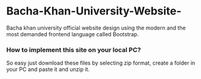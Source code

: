 # Bacha-Khan-University-Website-
Bacha khan university official website design using the modern and the most demanded frontend language called Bootstrap.

### How to implement this site on your local PC?
So easy just download these files by selecting zip format, create a folder in your PC and paste it and unzip it.
